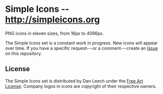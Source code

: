 # Simple Icons -- http://simpleicons.org

PNG icons in eleven sizes, from 16px to 4096px.

The Simple Icons set is a constant work in progress. New icons will appear over time. If you have a specific request---or a comment---create an <a href="https://github.com/danleech/simple-icons/issues">Issue</a> on this repository.

## License

The Simple Icons set is distributed by Dan Leech under the <a href="http://artlibre.org/licence/lal/en">Free Art License</a>. Company logos in icons are copyright of their respective owners.